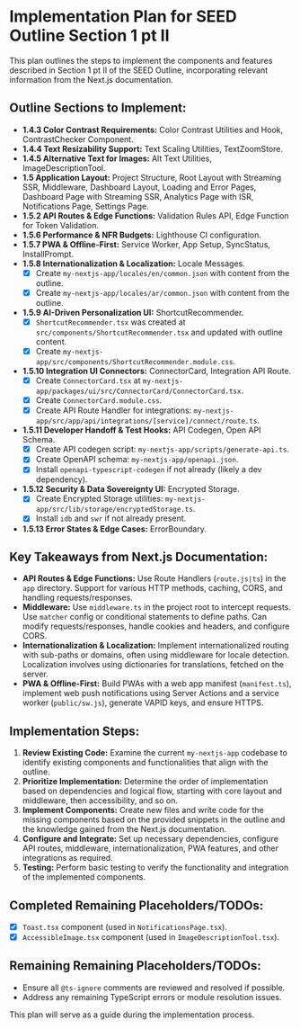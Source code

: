 # Implementation Plan for SEED Outline Section 1 pt II

This plan outlines the steps to implement the components and features described in Section 1 pt II of the SEED Outline, incorporating relevant information from the Next.js documentation.

## Outline Sections to Implement:

*   **1.4.3 Color Contrast Requirements:** Color Contrast Utilities and Hook, ContrastChecker Component.
*   **1.4.4 Text Resizability Support:** Text Scaling Utilities, TextZoomStore.
*   **1.4.5 Alternative Text for Images:** Alt Text Utilities, ImageDescriptionTool.
*   **1.5 Application Layout:** Project Structure, Root Layout with Streaming SSR, Middleware, Dashboard Layout, Loading and Error Pages, Dashboard Page with Streaming SSR, Analytics Page with ISR, Notifications Page, Settings Page.
*   **1.5.2 API Routes & Edge Functions:** Validation Rules API, Edge Function for Token Validation.
*   **1.5.6 Performance & NFR Budgets:** Lighthouse CI configuration.
*   **1.5.7 PWA & Offline-First:** Service Worker, App Setup, SyncStatus, InstallPrompt.
*   **1.5.8 Internationalization & Localization:** Locale Messages.
    *   [x] Create `my-nextjs-app/locales/en/common.json` with content from the outline.
    *   [x] Create `my-nextjs-app/locales/ar/common.json` with content from the outline.
*   **1.5.9 AI-Driven Personalization UI:** ShortcutRecommender.
    *   [x] `ShortcutRecommender.tsx` was created at `src/components/ShortcutRecommender.tsx` and updated with outline content.
    *   [x] Create `my-nextjs-app/src/components/ShortcutRecommender.module.css`.
*   **1.5.10 Integration UI Connectors:** ConnectorCard, Integration API Route.
    *   [x] Create `ConnectorCard.tsx` at `my-nextjs-app/packages/ui/src/ConnectorCard/ConnectorCard.tsx`.
    *   [x] Create `ConnectorCard.module.css`.
    *   [x] Create API Route Handler for integrations: `my-nextjs-app/src/app/api/integrations/[service]/connect/route.ts`.
*   **1.5.11 Developer Handoff & Test Hooks:** API Codegen, Open API Schema.
    *   [x] Create API codegen script: `my-nextjs-app/scripts/generate-api.ts`.
    *   [x] Create OpenAPI schema: `my-nextjs-app/openapi.json`.
    *   [x] Install `openapi-typescript-codegen` if not already (likely a dev dependency).
*   **1.5.12 Security & Data Sovereignty UI:** Encrypted Storage.
    *   [x] Create Encrypted Storage utilities: `my-nextjs-app/src/lib/storage/encryptedStorage.ts`.
    *   [x] Install `idb` and `swr` if not already present.
*   **1.5.13 Error States & Edge Cases:** ErrorBoundary.

## Key Takeaways from Next.js Documentation:

*   **API Routes & Edge Functions:** Use Route Handlers (`route.js|ts`) in the `app` directory. Support for various HTTP methods, caching, CORS, and handling requests/responses.
*   **Middleware:** Use `middleware.ts` in the project root to intercept requests. Use `matcher` config or conditional statements to define paths. Can modify requests/responses, handle cookies and headers, and configure CORS.
*   **Internationalization & Localization:** Implement internationalized routing with sub-paths or domains, often using middleware for locale detection. Localization involves using dictionaries for translations, fetched on the server.
*   **PWA & Offline-First:** Build PWAs with a web app manifest (`manifest.ts`), implement web push notifications using Server Actions and a service worker (`public/sw.js`), generate VAPID keys, and ensure HTTPS.

## Implementation Steps:

1.  **Review Existing Code:** Examine the current `my-nextjs-app` codebase to identify existing components and functionalities that align with the outline.
2.  **Prioritize Implementation:** Determine the order of implementation based on dependencies and logical flow, starting with core layout and middleware, then accessibility, and so on.
3.  **Implement Components:** Create new files and write code for the missing components based on the provided snippets in the outline and the knowledge gained from the Next.js documentation.
4.  **Configure and Integrate:** Set up necessary dependencies, configure API routes, middleware, internationalization, PWA features, and other integrations as required.
5.  **Testing:** Perform basic testing to verify the functionality and integration of the implemented components.

## Completed Remaining Placeholders/TODOs:

*   [x] `Toast.tsx` component (used in `NotificationsPage.tsx`).
*   [x] `AccessibleImage.tsx` component (used in `ImageDescriptionTool.tsx`).

## Remaining Remaining Placeholders/TODOs:

*   Ensure all `@ts-ignore` comments are reviewed and resolved if possible.
*   Address any remaining TypeScript errors or module resolution issues.

This plan will serve as a guide during the implementation process.

